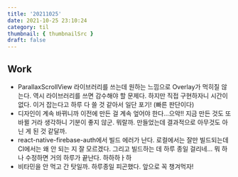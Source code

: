 ```yaml
---
title: '20211025'
date: 2021-10-25 23:10:24
category: til
thumbnail: { thumbnailSrc }
draft: false
---
```


## Work

- ParallaxScrollView 라이브러리를 쓰는데 원하는 느낌으로 Overlay가 먹히질 않는다. 역시 라이브러리를 쓰면 감수해야 할 문제다. 하지만 직접 구현하자니 시간이 없다. 이거 잡는다고 하루 다 쓸 것 같아서 일단 포기! (빠른 판단이다)
- 디자인이 계속 바뀌니까 이전에 만든 걸 계속 엎어야 한다...으악!! 지금 만든 것도 또 바뀔 거라 생각하니 기분이 좋지 않군. 뭐랄까. 만들었는데 결과적으로 아무것도 아닌 게 된 것 같달까.
- react-native-firebase-auth에서 빌드 에러가 난다. 로컬에서는 잘만 빌드되는데 CI에서는 왜 안 되는 지 잘 모르겠다. 그리고 빌드하는 데 하루 종일 걸리네... 뭐 하나 수정하면 거의 하루가 끝난다. 하하하ㅏ하
- 비타민을 안 먹고 간 탓일까. 하루종일 피곤했다. 앞으로 꼭 챙겨먹자!
